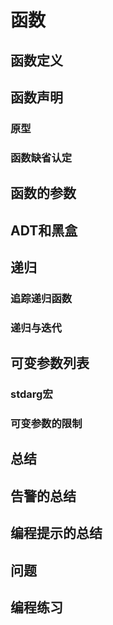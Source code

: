 # 函数
## 函数定义
## 函数声明
### 原型
### 函数缺省认定
## 函数的参数
## ADT和黑盒
## 递归
### 追踪递归函数
### 递归与迭代
## 可变参数列表
### stdarg宏
### 可变参数的限制
## 总结
## 告警的总结
## 编程提示的总结
## 问题
## 编程练习